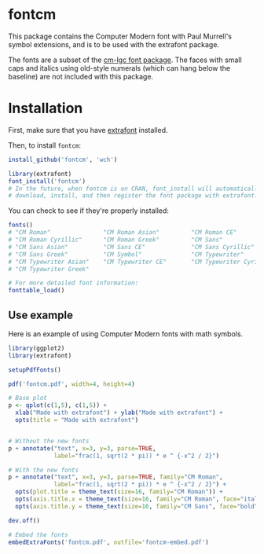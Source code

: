 # fontcm

This package contains the Computer Modern font with Paul Murrell's symbol extensions, and is to be used with the extrafont package.

The fonts are a subset of the [cm-lgc font package](http://www.ctan.org/tex-archive/help/Catalogue/entries/cm-lgc.html).
The faces with small caps and italics using old-style numerals (which can hang below the baseline) are not included with this package.


# Installation

First, make sure that you have [extrafont](https://github.com/wch/extrafont) installed.

Then, to install `fontcm`:

```R
install_github('fontcm', 'wch')

library(extrafont)
font_install('fontcm')
# In the future, when fontcm is on CRAN, font_install will automatically
# download, install, and then register the font package with extrafont.
```

You can check to see if they're properly installed:

```R
fonts()
# "CM Roman"               "CM Roman Asian"         "CM Roman CE"
# "CM Roman Cyrillic"      "CM Roman Greek"         "CM Sans"
# "CM Sans Asian"          "CM Sans CE"             "CM Sans Cyrillic"
# "CM Sans Greek"          "CM Symbol"              "CM Typewriter"
# "CM Typewriter Asian"    "CM Typewriter CE"       "CM Typewriter Cyrillic"
# "CM Typewriter Greek"

# For more detailed font information:
fonttable_load()
```


## Use example

Here is an example of using Computer Modern fonts with math symbols.

```R
library(ggplot2)
library(extrafont)

setupPdfFonts()

pdf('fontcm.pdf', width=4, height=4)

# Base plot
p <- qplot(c(1,5), c(1,5)) +
  xlab("Made with extrafont") + ylab("Made with extrafont") +
  opts(title = "Made with extrafont")


# Without the new fonts
p + annotate("text", x=3, y=3, parse=TRUE,
             label="frac(1, sqrt(2 * pi)) * e ^ {-x^2 / 2}")

# With the new fonts
p + annotate("text", x=3, y=3, parse=TRUE, family="CM Roman",
             label="frac(1, sqrt(2 * pi)) * e ^ {-x^2 / 2}") +
  opts(plot.title = theme_text(size=16, family="CM Roman")) +
  opts(axis.title.x = theme_text(size=16, family="CM Roman", face="italic")) +
  opts(axis.title.y = theme_text(size=16, family="CM Sans", face="bold", angle=90))

dev.off()

# Embed the fonts
embedExtraFonts('fontcm.pdf', outfile='fontcm-embed.pdf')
```
